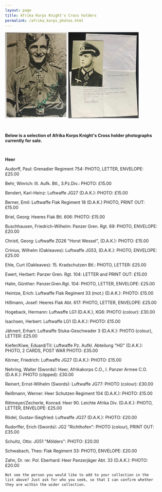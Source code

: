 ```yaml
---
layout: page
title: Afrika Korps Knight's Cross holders
permalink: /afrika_korps_photos.html
---
```


<div id="europeanvolunteer">
<p float="left">
<img src="./assets/Emil Berner.jpg"/>
<img src="./assets/Konrad Rittmeyer.jpg"/>
</p>  
<br />
<p><b>Below is a selection of Afrika Korps Knight's Cross holder photographs currently for sale.</b></p>
<br />
<p><b><centre>Heer</centre></b></p>
<p>Audorff,	Paul: Grenadier Regiment 754: PHOTO, LETTER, ENVELOPE: £25.00</p>
<p>Behr,	Winrich: III. Aufk. Btl., 3.Pz.Div.: PHOTO: £15.00</p>
<p>Bendert,	Karl-Heinz: Luftwaffe	JG27 (D.A.K.): PHOTO: £15.00</p>
<p>Berner,	Emil: Luftwaffe	Flak Regiment 18 (D.A.K.) PHOTO, PRINT OUT: £15.00</p>
<p>Briel,	Georg: Heeres Flak Btl. 606: PHOTO: £15.00</p>
<p>Buschhausen,	Friedrich-Wilhelm: Panzer Gren. Rgt. 69: PHOTO, ENVELOPE: £20.00</p>
<p>Christl,	Georg: Luftwaffe ZG26 "Horst Wessel", (D.A.K.):	PHOTO:	£15.00</p>
<p>Crinius,	Wilhelm (Oakleaves): Luftwaffe	JG53, (D.A.K.):	PHOTO, ENVELOPE: £25.00</p>
<p>Ehle,	Curt	(Oakleaves): 15. Kradschutzen Btl.: PHOTO, LETTER: £25.00</p>
<p>Ewert,	Herbert: Panzer Gren. Rgt. 104: LETTER and PRINT OUT:	£15.00</p>
<p>Halm,	Günther: Panzer.Gren.Rgt. 104: PHOTO, LETTER, ENVELOPE:	£25.00</p>
<p>Heintze,	Erich: Luftwaffe Flak Regiment 33 (mot.) (D.A.K.): PHOTO: £15.00</p>
<p>Hißmann,	Josef: Heeres Flak Abt. 617: PHOTO, LETTER, ENVELOPE: £25.00</p>
<p>Hogeback,	Hermann: Luftwaffe LG1 (D.A.K.), KG6: PHOTO (colour):	£30.00</p>
<p>Isachsen,	Herbert: Luftwaffe LG1 (D.A.K.): PHOTO:	£15.00</p>
<p>Jähnert,	Erhart: Luftwaffe Stuka-Geschwader 3 (D.A.K.):	PHOTO (colour), LETTER:	£25.00</p>
<p>Kiefer/Kiwe,	Eduard/Til: Luftwaffe Pz. Aufkl. Abteilung "HG" (D.A.K.): PHOTO, 2 CARDS, POST WAR PHOTO: £35.00</p>
<p>Körner,	Friedrich: Luftwaffe JG27 (D.A.K.): PHOTO: £15.00</p>
<p>Nehring,	Walter (Swords): Heer, Afrikakorps C.O., I. Panzer Armee C.O. (D.A.K.):	PHOTO (clipped): £30.00</p>
<p>Reinert,	Ernst-Wilhelm (Swords):	Luftwaffe JG77:	PHOTO (colour):	£30.00</p>
<p>Reißmann,	Werner: Heer Schutzen Regiment 104 (D.A.K.): PHOTO: £15.00</p>
<p>Rittmeyer/Zecherle,	Konrad: Heer 90. Leichte Afrika Div. (D.A.K.): PHOTO, LETTER, ENVELOPE: £25.00</p>
<p>Rödel,	Gustav-Siegfried: Luftwaffe JG27 (D.A.K.): PHOTO: £20.00</p>
<p>Rudorffer,	Erich (Swords):	JG2 "Richthofen": PHOTO (colour), PRINT OUT: £35.00</p>
<p>Schultz,	Otto: JG51 "Mölders": PHOTO: £20.00</p>
<p>Schwabach,	Theo: Flak Regiment 33: PHOTO, ENVELOPE: £20.00</p>
<p>Zahn,	Dr. rer. Pol. Eberhard:	Heer Panzerjäger Abt. 33 (D.A.K.): PHOTO: £20.00</p>
	
	Not see the person you would like to add to your collection in the list above? Just ask for who you seek, so that I can confirm whether they are within the wider collection.
